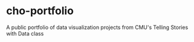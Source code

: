 # cho-portfolio
A public portfolio of data visualization projects from CMU's Telling Stories with Data class 
